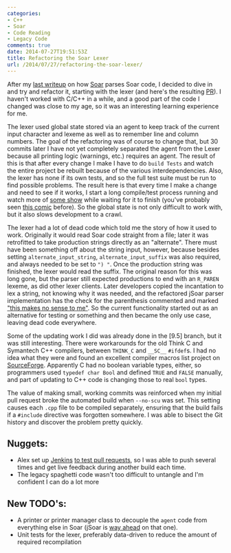 ```yaml
---
categories:
- C++
- Soar
- Code Reading
- Legacy Code
comments: true
date: 2014-07-27T19:51:53Z
title: Refactoring the Soar Lexer
url: /2014/07/27/refactoring-the-soar-lexer/
---
```


After my [last writeup](blog/2014/7/13/code-reading-the-soar-parser) on how [Soar](https://github.com/SoarGroup/Soar) parses Soar code, I decided to dive in and try and refactor it, starting with the lexer (and here's the resulting [PR](https://github.com/SoarGroup/Soar/pull/178)). I haven't worked with C/C++ in a while, and a good part of the code I changed was close to my age, so it was an interesting learning experience for me. 

The lexer used global state stored via an agent to keep track of the current input character and lexeme as well as to remember line and column numbers. The goal of the refactoring was of course to change that, but 30 commits later I have not yet completely separated the agent from the Lexer because all printing logic (warnings, etc.) requires an agent. The result of this is that after every change I make I have to do `build Tests` and watch the entire project be rebuilt because of the various interdependencies. Also, the lexer has none if its own tests, and so the full test suite must be run to find possible problems. The result here is that every time I make a change and need to see if it works, I start a long compile/test process running and watch more of [some show](http://www.imdb.com/title/tt1637727/) while waiting for it to finish (you've probably seen [this comic](http://xkcd.com/303/) before). So the global state is not only difficult to work with, but it also slows development to a crawl.

The lexer had a lot of dead code which told me the story of how it used to work. Originally it would read Soar code straight from a file; later it was retrofitted to take production strings directly as an "alternate". There must have been something off about the string input, however, because besides setting `alternate_input_string`, `alternate_input_suffix` was also required, and always needed to be set to `") "`. Once the production string was finished, the lexer would read the suffix. The original reason for this was long gone, but the parser still expected productions to end with an `R_PAREN` lexeme, as did other lexer clients. Later developers copied the incantation to lex a string, not knowing why it was needed, and the refactored jSoar parser implementation has the check for the parenthesis commented and marked ["this makes no sense to me"](https://github.com/soartech/jsoar/blob/master/jsoar-core/src/main/java/org/jsoar/kernel/parser/original/OriginalParserImpl.java#L2005). So the current functionality started out as an alternative for testing or something and then became the only use case, leaving dead code everywhere.

Some of the updating work I did was already done in the [9.5] branch, but it was still interesting. There were workarounds for the old Think C and Symantech C++ compilers, between `THINK_C` and `__SC__` `#ifdef`s. I had no idea what they were and found an excellent compiler macros list project on [SourceForge](http://sourceforge.net/p/predef/wiki/Home/). Apparently C had no boolean variable types, either, so programmers used `typedef char Bool` and defined `TRUE` and `FALSE` manually, and part of updating to C++ code is changing those to real `bool` types.

The value of making small, working commits was reinforced when my initial pull request broke the automated build when `--no-scu` was set. This setting causes each `.cpp` file to be compiled separately, ensuring that the build fails if a `#include` directive was forgotten somewhere. I was able to bisect the Git history and discover the problem pretty quickly.

## Nuggets:

- Alex set up [Jenkins](http://jenkins-ci.org/) [to test pull requests](https://github.com/SoarGroup/Soar/issues/169), so I was able to push several times and get live feedback during another build each time.
- The legacy spaghetti code wasn't too difficult to untangle and I'm confident I can do a lot more

## New TODO's:
- A printer or printer manager class to decouple the `agent` code from everything else in Soar (jSoar is [way ahead](https://github.com/soartech/jsoar/blob/master/jsoar-core/src/main/java/org/jsoar/kernel/tracing/Printer.java) on that one).  
- Unit tests for the lexer, preferably data-driven to reduce the amount of required recompilation

